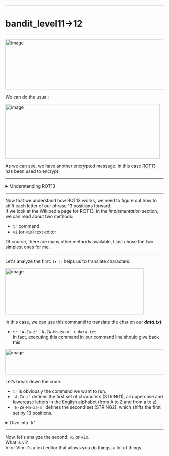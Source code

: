 ***
# bandit_level11->12
***  
<img width="994" height="158" alt="image" src="https://github.com/user-attachments/assets/725742e9-a41d-427f-9da5-0d4e976e26cd" />
  
We can do the usual:  
  
<img width="492" height="174" alt="image" src="https://github.com/user-attachments/assets/557b2020-594b-4c15-8fea-d6e7eb73acd6" />  
  
As we can see, we have another encrypted message. In this case [ROT13](https://en.wikipedia.org/wiki/ROT13) has been used to encrypt.  
  
***  
  
<details>
  <summary> Understanding ROT13 </summary>

> ROT13 is pretty easy to understand.  
> Basically, we need to shift each letter forward to the 13th position after it.  
> Following this table, we can understand how ROT13 works.
>   
> <img width="598" height="81" alt="image" src="https://github.com/user-attachments/assets/f2efcd85-04e9-4ab5-8e56-45b393b504d6" />  
>  
> Capital ***A*** became a capital ***N***.  
>     
> In fact, if we create a table with numbers, we can see it more clearly.  
> |1|2|3|4|5|6|7|8|9|10|11|12|13|14|15|16|17|18|19|20|21|22|23|24|25|26|  
> |-|-|-|-|-|-|-|-|-|-|-|-|-|-|-|-|-|-|-|-|-|-|-|-|-|-|  
> |A|B|C|D|E|F|G|H|I|J|K|L|M|N|O|P|Q|R|S|T|U|V|W|X|Y|Z|
>
> So, if we take the letter ***A*** and shift its position by 13 places, we land in the position 14 or letter ***N***.

</details>
  
***  
  
Now that we understand how ROT13 works, we need to figure out how to shift each letter of our phrase 13 positions forward.  
If we look at the Wikipedia page for ROT13, in the *Implementation* section, we can read about two methods:  
- `tr` command  
- `vi` (or `vim`) text editor  
  
Of course, there are many other methods available, I just chose the two simplest ones for me.  
  
***  
  
Let's analyze the first: `tr`
`tr` helps us to translate characters.  
  
<img width="440" height="146" alt="image" src="https://github.com/user-attachments/assets/675984da-e3bf-458e-bf46-790c2d06a8df" />  
  
In this case, we can use this command to translate the char on our ***data.txt***:
- `tr 'A-Za-z' 'N-ZA-Mn-za-m' < data.txt`  
In fact, executing this command in our command line should give back this:  
  
<img width="572" height="79" alt="image" src="https://github.com/user-attachments/assets/2ceeadfa-f50b-4854-9884-38574c4c4d3c" />  
  
Let’s break down the code.  
  
- `tr` is obviously the command we want to run.
- `'A-Za-z'` defines the first set of characters (STRING1), all uppercase and lowercase letters in the English alphabet (from A to Z and from a to z).
- `'N-ZA-Mn-za-m'` defines the second set (STRING2), which shifts the first set by 13 positions.

<details>
  <summary>Dive into 'tr'</summary>

> ***For this example i will take only the uppercase letters.***
> So imagine the command as `tr 'A-Z' 'N-ZA-M'`.  
> - The first set (`A-Z`) defines all uppercase letters.  
> - The second set (`N-ZA-M`) defines how to transform them using ROT13. We can't write `N-M` because `tr` only accepts intervals that go forward according to the ASCII table.
>   
> So we split it into two growing intervals: `N-Z` for the second half of the alphabet, followed by `A-M` for the first half.  
> In this way, every letter is correctly mapped 13 positions forward.  
</details>
  
***  

Now, let's analyze the second: `vi` or `vim`.  
What is vi?  
Vi or Vim it's a text editor that allows you do things, a lot of things.










































